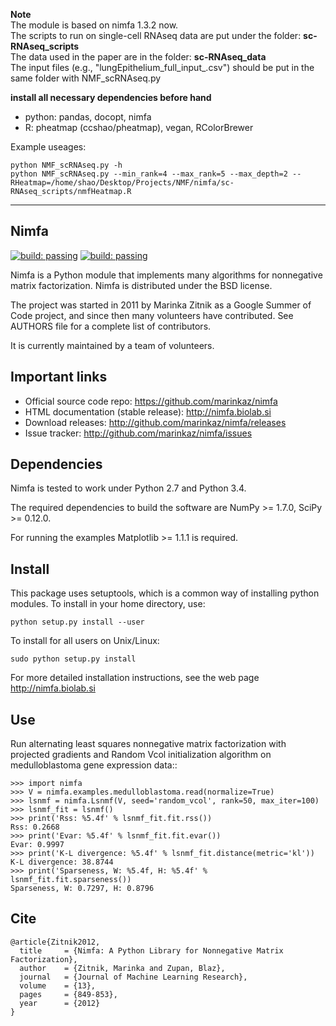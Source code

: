 
**Note**  
The module is based on nimfa 1.3.2 now.  
The scripts to run on single-cell RNAseq data are put under the folder: **sc-RNAseq_scripts**  
The data used in the paper are in the folder: **sc-RNAseq_data**  
The input files (e.g., "lungEpithelium_full_input_.csv") should be put in the same folder with NMF_scRNAseq.py

**install all necessary dependencies before hand**  
- python: pandas, docopt, nimfa
- R: pheatmap (ccshao/pheatmap), vegan, RColorBrewer


Example useages:  
```
python NMF_scRNAseq.py -h  
python NMF_scRNAseq.py --min_rank=4 --max_rank=5 --max_depth=2 --RHeatmap=/home/shao/Desktop/Projects/NMF/nimfa/sc-RNAseq_scripts/nmfHeatmap.R
```

---------------


Nimfa
-----

[![build: passing](https://img.shields.io/travis/marinkaz/nimfa.svg)](https://travis-ci.org/marinkaz/nimfa)
[![build: passing](https://coveralls.io/repos/marinkaz/nimfa/badge.svg)](https://coveralls.io/github/marinkaz/nimfa?branch=master)

Nimfa is a Python module that implements many algorithms for nonnegative matrix factorization. Nimfa is distributed under the BSD license.

The project was started in 2011 by Marinka Zitnik as a Google Summer of Code project, and since
then many volunteers have contributed. See AUTHORS file for a complete list of contributors.

It is currently maintained by a team of volunteers.

Important links
---------------

- Official source code repo: https://github.com/marinkaz/nimfa
- HTML documentation (stable release): http://nimfa.biolab.si
- Download releases: http://github.com/marinkaz/nimfa/releases
- Issue tracker: http://github.com/marinkaz/nimfa/issues

Dependencies
------------

Nimfa is tested to work under Python 2.7 and Python 3.4.

The required dependencies to build the software are NumPy >= 1.7.0,
SciPy >= 0.12.0.

For running the examples Matplotlib >= 1.1.1 is required.

Install
-------

This package uses setuptools, which is a common way of installing
python modules. To install in your home directory, use:

    python setup.py install --user

To install for all users on Unix/Linux:
    
    sudo python setup.py install

For more detailed installation instructions,
see the web page http://nimfa.biolab.si

Use
---

Run alternating least squares nonnegative matrix factorization with projected gradients and Random Vcol initialization algorithm on medulloblastoma gene expression data::

    >>> import nimfa
    >>> V = nimfa.examples.medulloblastoma.read(normalize=True)
    >>> lsnmf = nimfa.Lsnmf(V, seed='random_vcol', rank=50, max_iter=100)
    >>> lsnmf_fit = lsnmf()
    >>> print('Rss: %5.4f' % lsnmf_fit.fit.rss())
    Rss: 0.2668
    >>> print('Evar: %5.4f' % lsnmf_fit.fit.evar())
    Evar: 0.9997
    >>> print('K-L divergence: %5.4f' % lsnmf_fit.distance(metric='kl'))
    K-L divergence: 38.8744
    >>> print('Sparseness, W: %5.4f, H: %5.4f' % lsnmf_fit.fit.sparseness())
    Sparseness, W: 0.7297, H: 0.8796


Cite
----

    @article{Zitnik2012,
      title     = {Nimfa: A Python Library for Nonnegative Matrix Factorization},
      author    = {Zitnik, Marinka and Zupan, Blaz},
      journal   = {Journal of Machine Learning Research},
      volume    = {13},
      pages     = {849-853},
      year      = {2012}
    }
